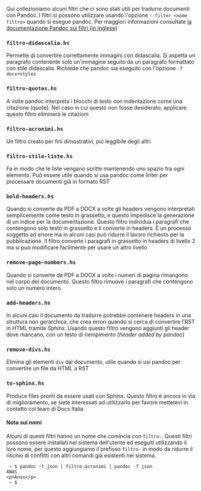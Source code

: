 
Qui collezioniamo alcuni filtri che ci sono stati utili per tradurre
documenti con Pandoc. I filtri si possono utilizzare usando l'opzione
`--filter <nome filtro>` quando si esegue pandoc. Per maggiori
informazioni consultate [la documentazione Pandoc sui filtri (in
inglese)](http://pandoc.org/filters.html)

### `filtro-didascalia.hs`

Permette di convertire correttamente immagini con didascalia. Si
aspetta un paragrafo contenente solo un'immagine seguito da un
paragrafo formattato con stile didascalia. Richiede che pandoc sia
eseguito con l'opzione `-f docx+styles`

### `filtro-quotes.hs`

A volte pandoc interpreta i blocchi di testo con indentazione come una citazione (quote). Nel caso in cui questo non fosse desiderato, applicare questo filtro eliminerà le citazioni

### `filtro-acronimi.hs`

Un filtro creato per fini dimostrativi, più leggibile degli altri

### `filtro-stile-liste.hs`

Fa in modo che le liste vengano scritte mantenendo uno spazio fra ogni elemento. Può essere utile quando si usa pandoc come linter per processare documenti già in formato RST

### `bold-headers.hs`

Quando si converte da PDF a DOCX a volte gli headers vengono
interpretati semplicemente come testo in grassetto, e questo impedisce
la generazione di un indice per la documentazione. Questo filtro
individua i paragrafi che contengono solo testo in grassetto e li
converte in headers. È un processo soggetto ad errore ma in alcuni
casi può ridurre il lavoro richiesto per la pubblicazione. Il filtro
converte i paragrafi in grassetto in headers di livello 2 ma si può
modificare facilmente per usare un altro livello

### `remove-page-numbers.hs`

Quando si converte da PDF a DOCX a volte i numeri di pagina rimangono
nel corpo del documento. Questo filtro rimuove i paragrafi che
contengono solo un numero intero.

### `add-headers.hs`

In alcuni casi il documento da tradurre potrebbe contenere headers in una struttura non gerarchica, che crea errori quando si cerca di convertire l'RST in HTML tramite Sphinx. Usando questo filtro vengono aggiunti gli header dove mancano, con un testo di riempimento (_header added by pandoc_)

### `remove-divs.hs`

Elimina gli elementi `div` dal documento, utile quando si usi pandoc per convertire un file da HTML a RST

### `to-sphinx.hs`

Produce files pronti da essere usati con Sphinx. Questo filtro è ancora in via di miglioramento, se siete interessati ad utilizzarlo per favore mettetevi in contatto col team di Docs Italia

#### Nota sui nomi

Alcuni di questi filtri hanno un nome che comincia con `filtro-`. Questi filtri possono essere installati nel sistema dell'utente ed eseguiti utilizzando il loro nome, per questo aggiungiamo il prefisso `filtro-` in modo da ridurre il rischio di conflitti con altri comandi già esistenti nel sistema.

```
 ~ $ pandoc -t json | filtro-acronimi | pandoc -f json
ANAS
<p>Anas</p>
 ~ $ 
```

